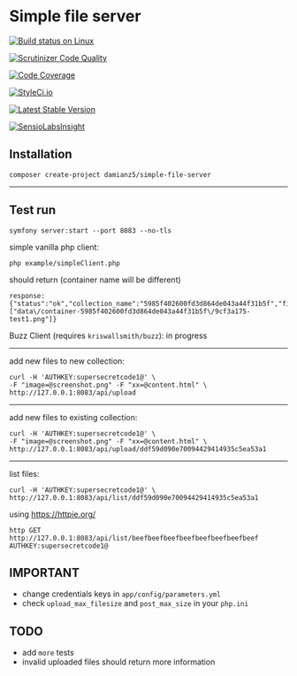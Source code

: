 # Simple file server

[![Build status on Linux](https://travis-ci.org/damianz5/simple_file_server.svg?branch=master)](http://travis-ci.org/damianz5/simple_file_server)

[![Scrutinizer Code Quality](https://scrutinizer-ci.com/g/damianz5/simple_file_server/badges/quality-score.png?b=master)](https://scrutinizer-ci.com/g/damianz5/simple_file_server/?branch=master)

[![Code Coverage](https://scrutinizer-ci.com/g/damianz5/simple_file_server/badges/coverage.png?b=master)](https://scrutinizer-ci.com/g/damianz5/simple_file_server/?branch=master)

[![StyleCi.io](https://styleci.io/repos/78035427/shield?style=plastic&branch=master)](https://styleci.io/repos/78035427)

[![Latest Stable Version](https://poser.pugx.org/damianz5/simple-file-server/v/stable.png)](https://packagist.org/packages/damianz5/simple-file-server)

[![SensioLabsInsight](https://insight.sensiolabs.com/projects/8dff597a-369f-4ec8-8ac4-787f5feb3f05/big.png)](https://insight.sensiolabs.com/projects/8dff597a-369f-4ec8-8ac4-787f5feb3f05)

Installation
------------
```
composer create-project damianz5/simple-file-server
```
___


Test run
------------

```
symfony server:start --port 8083 --no-tls
```

simple vanilla php client:
```
php example/simpleClient.php
```
should return (container name will be different)
```
response: {"status":"ok","collection_name":"5985f402600fd3d864de043a44f31b5f","files":["data\/container-5985f402600fd3d864de043a44f31b5f\/9cf3a175-test1.png"]}
```

Buzz Client (requires `kriswallsmith/buzz`):
in progress

___
add new files to new collection:
```
curl -H 'AUTHKEY:supersecretcode1@' \
-F "image=@screenshot.png" -F "xx=@content.html" \
http://127.0.0.1:8083/api/upload
```

___
add new files to existing collection:
```
curl -H 'AUTHKEY:supersecretcode1@' \
-F "image=@screenshot.png" -F "xx=@content.html" \
http://127.0.0.1:8083/api/upload/ddf59d090e70094429414935c5ea53a1
```

___

list files:

```
curl -H 'AUTHKEY:supersecretcode1@' \
http://127.0.0.1:8083/api/list/ddf59d090e70094429414935c5ea53a1
```

using https://httpie.org/
```
http GET http://127.0.0.1:8083/api/list/beefbeefbeefbeefbeefbeefbeefbeef AUTHKEY:supersecretcode1@
```

IMPORTANT
------------
 - change credentials keys in `app/config/parameters.yml`
 - check `upload_max_filesize` and `post_max_size` in your `php.ini`

TODO
------------
 - add `more` tests
 - invalid uploaded files should return more information
